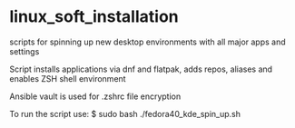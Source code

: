# linux_soft_installation
scripts for spinning up new desktop environments with all major apps and settings

Script installs applications via dnf and flatpak, adds repos, aliases and enables ZSH shell environment

Ansible vault is used for .zshrc file encryption

To run the script use:
$ sudo bash ./fedora40_kde_spin_up.sh
